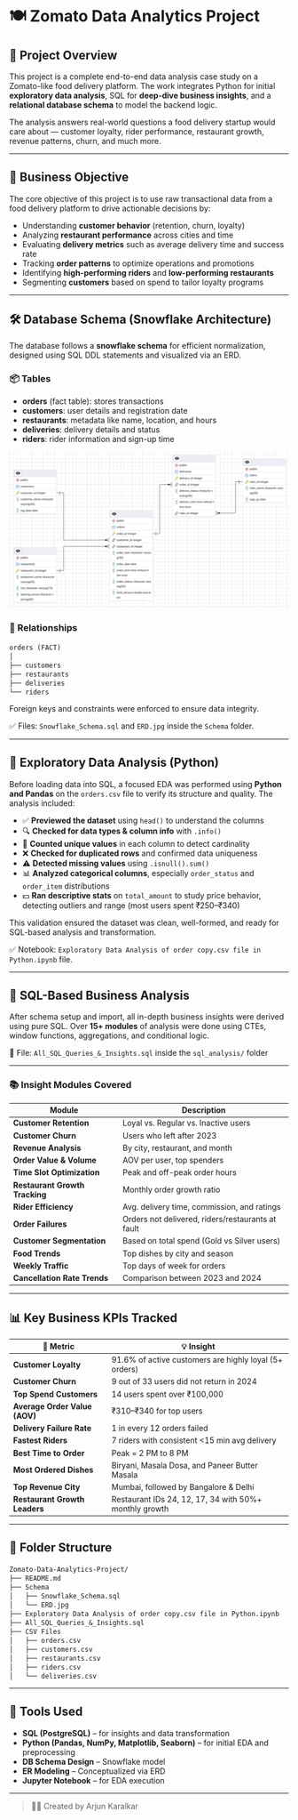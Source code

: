 # 🍽️ Zomato Data Analytics Project

## 📌 Project Overview

This project is a complete end-to-end data analysis case study on a Zomato-like food delivery platform. The work integrates Python for initial **exploratory data analysis**, SQL for **deep-dive business insights**, and a **relational database schema** to model the backend logic.

The analysis answers real-world questions a food delivery startup would care about — customer loyalty, rider performance, restaurant growth, revenue patterns, churn, and much more.

---

## 🎯 Business Objective

The core objective of this project is to use raw transactional data from a food delivery platform to drive actionable decisions by:

- Understanding **customer behavior** (retention, churn, loyalty)
- Analyzing **restaurant performance** across cities and time
- Evaluating **delivery metrics** such as average delivery time and success rate
- Tracking **order patterns** to optimize operations and promotions
- Identifying **high-performing riders** and **low-performing restaurants**
- Segmenting **customers** based on spend to tailor loyalty programs

---

## 🛠️ Database Schema (Snowflake Architecture)

The database follows a **snowflake schema** for efficient normalization, designed using SQL DDL statements and visualized via an ERD.

### 📦 Tables
- **orders** (fact table): stores transactions
- **customers**: user details and registration date
- **restaurants**: metadata like name, location, and hours
- **deliveries**: delivery details and status
- **riders**: rider information and sign-up time

![ERD](https://github.com/Muzan97/Zomato-Data-Analytics-Using-SQL/blob/main/Schema/ERD%20copy.jpg)

### 🧩 Relationships
```
orders (FACT)  
│  
├── customers   
├── restaurants   
├── deliveries 
└── riders 
```

Foreign keys and constraints were enforced to ensure data integrity.

✅ Files: `Snowflake_Schema.sql` and `ERD.jpg` inside the `Schema` folder.

---

## 🧪 Exploratory Data Analysis (Python)

Before loading data into SQL, a focused EDA was performed using **Python and Pandas** on the `orders.csv` file to verify its structure and quality. The analysis included:

- ✅ **Previewed the dataset** using `head()` to understand the columns
- 🔍 **Checked for data types & column info** with `.info()`
- 🔁 **Counted unique values** in each column to detect cardinality
- ❌ **Checked for duplicated rows** and confirmed data uniqueness
- ⚠️ **Detected missing values** using `.isnull().sum()`
- 📊 **Analyzed categorical columns**, especially `order_status` and `order_item` distributions
- 💵 **Ran descriptive stats** on `total_amount` to study price behavior, detecting outliers and range (most users spent ₹250–₹340)

This validation ensured the dataset was clean, well-formed, and ready for SQL-based analysis and transformation.

✅ Notebook: `Exploratory Data Analysis of order copy.csv file in Python.ipynb` file. 

---

## 🧠 SQL-Based Business Analysis

After schema setup and import, all in-depth business insights were derived using pure SQL. Over **15+ modules** of analysis were done using CTEs, window functions, aggregations, and conditional logic.

📁 File: `All_SQL_Queries_&_Insights.sql` inside the `sql_analysis/` folder

---

### 📚 Insight Modules Covered

| Module                            | Description |
|-----------------------------------|-------------|
| **Customer Retention**            | Loyal vs. Regular vs. Inactive users |
| **Customer Churn**                | Users who left after 2023 |
| **Revenue Analysis**              | By city, restaurant, and month |
| **Order Value & Volume**          | AOV per user, top spenders |
| **Time Slot Optimization**        | Peak and off-peak order hours |
| **Restaurant Growth Tracking**    | Monthly order growth ratio |
| **Rider Efficiency**              | Avg. delivery time, commission, and ratings |
| **Order Failures**                | Orders not delivered, riders/restaurants at fault |
| **Customer Segmentation**         | Based on total spend (Gold vs Silver users) |
| **Food Trends**                   | Top dishes by city and season |
| **Weekly Traffic**                | Top days of week for orders |
| **Cancellation Rate Trends**      | Comparison between 2023 and 2024 |

---

## 📊 Key Business KPIs Tracked

| 📌 Metric                        | 💡 Insight |
|----------------------------------|------------|
| **Customer Loyalty**             | 91.6% of active customers are highly loyal (5+ orders) |
| **Customer Churn**               | 9 out of 33 users did not return in 2024 |
| **Top Spend Customers**          | 14 users spent over ₹100,000 |
| **Average Order Value (AOV)**    | ₹310–₹340 for top users |
| **Delivery Failure Rate**        | 1 in every 12 orders failed |
| **Fastest Riders**               | 7 riders with consistent <15 min avg delivery |
| **Best Time to Order**           | Peak = 2 PM to 8 PM |
| **Most Ordered Dishes**          | Biryani, Masala Dosa, and Paneer Butter Masala |
| **Top Revenue City**             | Mumbai, followed by Bangalore & Delhi |
| **Restaurant Growth Leaders**    | Restaurant IDs 24, 12, 17, 34 with 50%+ monthly growth |

---

## 📁 Folder Structure

```
Zomato-Data-Analytics-Project/
├── README.md
├── Schema
│   ├── Snowflake_Schema.sql
│   └── ERD.jpg
├── Exploratory Data Analysis of order copy.csv file in Python.ipynb
├── All_SQL_Queries_&_Insights.sql
├── CSV Files
│   ├── orders.csv
│   ├── customers.csv
│   ├── restaurants.csv
│   ├── riders.csv
│   └── deliveries.csv

```

---

## 🔗 Tools Used

- **SQL (PostgreSQL)** – for insights and data transformation  
- **Python (Pandas, NumPy, Matplotlib, Seaborn)** – for initial EDA and preprocessing  
- **DB Schema Design** – Snowflake model  
- **ER Modeling** – Conceptualized via ERD  
- **Jupyter Notebook** – for EDA execution  

---

> 👨‍💻 Created by Arjun Karalkar


